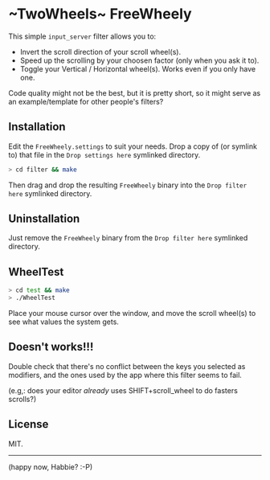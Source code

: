 #  ~TwoWheels~ FreeWheely

This simple `input_server` filter allows you to:

 - Invert the scroll direction of your scroll wheel(s).
 - Speed up the scrolling by your choosen factor (only when you ask it to).
 - Toggle your Vertical / Horizontal wheel(s). Works even if you only have one.

Code quality might not be the best, but it is pretty short, so it might serve as an example/template for other people's filters?


## Installation

Edit the `FreeWheely.settings` to suit your needs. Drop a copy of (or symlink to) that file in the `Drop settings here` symlinked directory.

```sh
> cd filter && make
```

Then drag and drop the resulting `FreeWheely` binary into the `Drop filter here` symlinked directory.


## Uninstallation

Just remove the `FreeWheely` binary from the `Drop filter here` symlinked directory.


## WheelTest

```sh
> cd test && make
> ./WheelTest
```

Place your mouse cursor over the window, and move the scroll wheel(s) to see what values the system gets.


## Doesn't works!!!

Double check that there's no conflict between the keys you selected as modifiers, and the ones used by the app where this filter seems to fail.

(e.g,: does your editor *already* uses SHIFT+scroll_wheel to do fasters scrolls?)


## License

MIT.

----

(happy now, Habbie? :-P)
